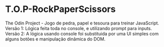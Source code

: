 # T.O.P-RockPaperScissors
The Odin Project - Jogo de pedra, papel e tesoura para treinar JavaScript.<br>
Versão 1: Lógica feita toda no console, e utilizando prompt para inputs.
Versão 2: A lógica usando console foi substituida por uma UI simples com alguns botões e manipulação dinâmica do DOM.
